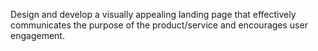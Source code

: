 Design and develop a visually appealing landing page that effectively communicates the purpose of the product/service and encourages user engagement.
